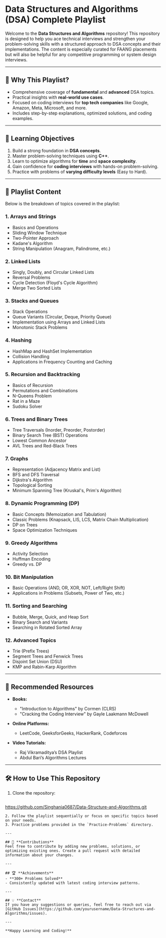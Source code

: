 # Data Structures and Algorithms (DSA) Complete Playlist

Welcome to the **Data Structures and Algorithms** repository! This repository is designed to help you ace technical interviews and strengthen your problem-solving skills with a structured approach to DSA concepts and their implementations. The content is especially curated for FAANG placements but will also be helpful for any competitive programming or system design interviews.

---

## 📌 **Why This Playlist?**
- Comprehensive coverage of **fundamental** and **advanced** DSA topics.
- Practical insights with **real-world use cases**.
- Focused on coding interviews for **top tech companies** like Google, Amazon, Meta, Microsoft, and more.
- Includes step-by-step explanations, optimized solutions, and coding examples.

---

## 🚀 **Learning Objectives**
1. Build a strong foundation in **DSA concepts**.
2. Master problem-solving techniques using **C++**.
3. Learn to optimize algorithms for **time** and **space complexity**.
4. Gain confidence for **coding interviews** with hands-on problem-solving.
5. Practice with problems of **varying difficulty levels** (Easy to Hard).

---

## 📂 **Playlist Content**
Below is the breakdown of topics covered in the playlist:

### 1. **Arrays and Strings**
   - Basics and Operations
   - Sliding Window Technique
   - Two-Pointer Approach
   - Kadane's Algorithm
   - String Manipulation (Anagram, Palindrome, etc.)

### 2. **Linked Lists**
   - Singly, Doubly, and Circular Linked Lists
   - Reversal Problems
   - Cycle Detection (Floyd's Cycle Algorithm)
   - Merge Two Sorted Lists

### 3. **Stacks and Queues**
   - Stack Operations
   - Queue Variants (Circular, Deque, Priority Queue)
   - Implementation using Arrays and Linked Lists
   - Monotonic Stack Problems

### 4. **Hashing**
   - HashMap and HashSet Implementation
   - Collision Handling
   - Applications in Frequency Counting and Caching

### 5. **Recursion and Backtracking**
   - Basics of Recursion
   - Permutations and Combinations
   - N-Queens Problem
   - Rat in a Maze
   - Sudoku Solver

### 6. **Trees and Binary Trees**
   - Tree Traversals (Inorder, Preorder, Postorder)
   - Binary Search Tree (BST) Operations
   - Lowest Common Ancestor
   - AVL Trees and Red-Black Trees

### 7. **Graphs**
   - Representation (Adjacency Matrix and List)
   - BFS and DFS Traversal
   - Dijkstra's Algorithm
   - Topological Sorting
   - Minimum Spanning Tree (Kruskal's, Prim's Algorithm)

### 8. **Dynamic Programming (DP)**
   - Basic Concepts (Memoization and Tabulation)
   - Classic Problems (Knapsack, LIS, LCS, Matrix Chain Multiplication)
   - DP on Trees
   - Space Optimization Techniques

### 9. **Greedy Algorithms**
   - Activity Selection
   - Huffman Encoding
   - Greedy vs. DP

### 10. **Bit Manipulation**
   - Basic Operations (AND, OR, XOR, NOT, Left/Right Shift)
   - Applications in Problems (Subsets, Power of Two, etc.)

### 11. **Sorting and Searching**
   - Bubble, Merge, Quick, and Heap Sort
   - Binary Search and Variants
   - Searching in Rotated Sorted Array

### 12. **Advanced Topics**
   - Trie (Prefix Trees)
   - Segment Trees and Fenwick Trees
   - Disjoint Set Union (DSU)
   - KMP and Rabin-Karp Algorithm

---

## 📖 **Recommended Resources**
- **Books:**
  - "Introduction to Algorithms" by Cormen (CLRS)
  - "Cracking the Coding Interview" by Gayle Laakmann McDowell

- **Online Platforms:**
  - LeetCode, GeeksforGeeks, HackerRank, Codeforces

- **Video Tutorials:**
  - Raj Vikramaditya’s DSA Playlist
  - Abdul Bari’s Algorithms Lectures

---

## 🛠️ **How to Use This Repository**
1. Clone the repository:
   ```bash
  https://github.com/Singhania0687/Data-Structure-and-Algorithms.git
   ```
2. Follow the playlist sequentially or focus on specific topics based on your needs.
3. Practice problems provided in the `Practice-Problems` directory.

---

## 🤝 **Contributions**
Feel free to contribute by adding new problems, solutions, or optimizing existing ones. Create a pull request with detailed information about your changes.

---

## 🏆 **Achievements**
- **300+ Problems Solved**
- Consistently updated with latest coding interview patterns.

---

## 💡 **Contact**
If you have any suggestions or queries, feel free to reach out via [GitHub Issues](https://github.com/yourusername/Data-Structures-and-Algorithms/issues).

---

**Happy Learning and Coding!**
